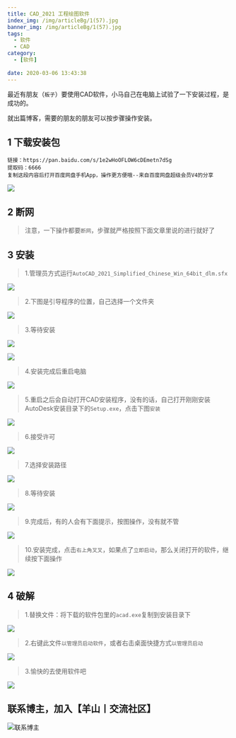 ```yaml
---
title: CAD_2021 工程绘图软件
index_img: /img/articleBg/1(57).jpg
banner_img: /img/articleBg/1(57).jpg
tags:
  - 软件
  - CAD
category:
  - [软件]
 
date: 2020-03-06 13:43:38
---
```


最近有朋友（`板子`）要使用CAD软件，小马自己在电脑上试验了一下安装过程，是成功的。

就出篇博客，需要的朋友的朋友可以按步骤操作安装。

<!-- more -->

## 1 下载安装包

```
链接：https://pan.baidu.com/s/1e2wHoOFLOW6cDEmetn7dSg 
提取码：6666 
复制这段内容后打开百度网盘手机App，操作更方便哦--来自百度网盘超级会员V4的分享
```

![](/img/articleContent/CAD/0.png)


## 2 断网

> 注意，一下操作都要`断网`，步骤就严格按照下面文章里说的进行就好了

## 3 安装

> 1.管理员方式运行`AutoCAD_2021_Simplified_Chinese_Win_64bit_dlm.sfx`

![](/img/articleContent/CAD/01.png)

> 2.下图是引导程序的位置，自己选择一个文件夹

![](/img/articleContent/CAD/1.png)

> 3.等待安装

![](/img/articleContent/CAD/2.png)

![](/img/articleContent/CAD/3.png)

> 4.安装完成后重启电脑

![](/img/articleContent/CAD/4.png)

> 5.重启之后会自动打开CAD安装程序，没有的话，自己打开刚刚安装AutoDesk安装目录下的`Setup.exe`，点击下图`安装`

![](/img/articleContent/CAD/5.png)

> 6.接受许可

![](/img/articleContent/CAD/6.png)

> 7.选择安装路径

![](/img/articleContent/CAD/7.png)

> 8.等待安装

![](/img/articleContent/CAD/8.png)

> 9.完成后，有的人会有下面提示，按图操作，没有就不管

![](/img/articleContent/CAD/9.png)

> 10.安装完成，点击`右上角叉叉`，如果点了`立即启动`，那么关闭打开的软件，继续按下面操作

![](/img/articleContent/CAD/10.png)

## 4 破解

> 1.替换文件：将下载的软件包里的`acad.exe`复制到安装目录下

![](/img/articleContent/CAD/11.png)

> 2.右键此文件`以管理员启动软件`，或者右击桌面快捷方式`以管理员启动`

![](/img/articleContent/CAD/12.png)

> 3.愉快的去使用软件吧

![](/img/articleContent/CAD/13.png)

## 联系博主，加入【羊山丨交流社区】
![联系博主](/img/icon/wechatFindMe.png)